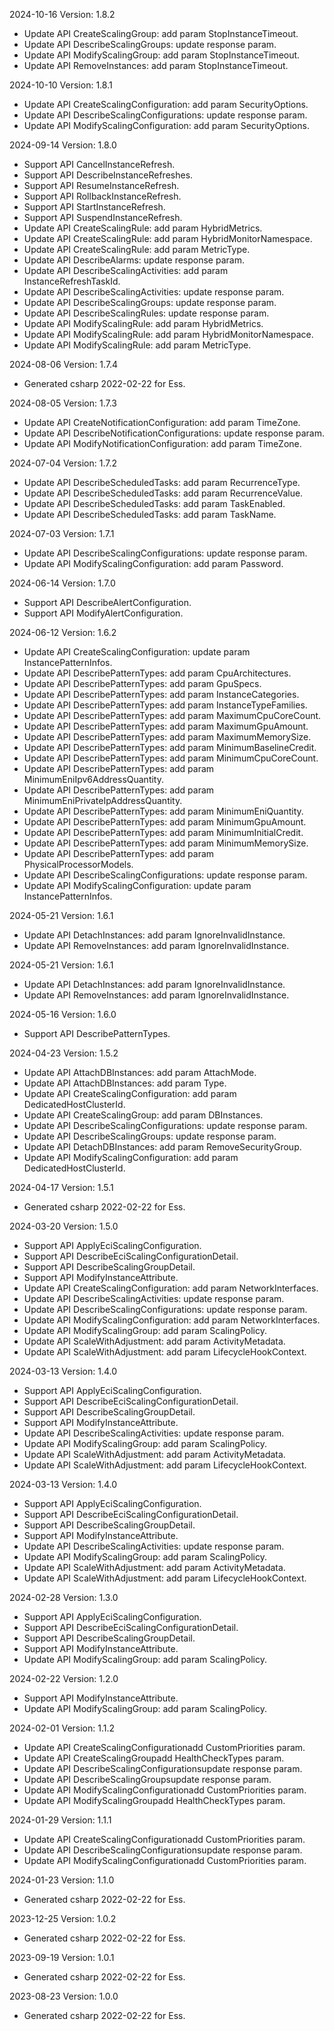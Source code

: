 2024-10-16 Version: 1.8.2
- Update API CreateScalingGroup: add param StopInstanceTimeout.
- Update API DescribeScalingGroups: update response param.
- Update API ModifyScalingGroup: add param StopInstanceTimeout.
- Update API RemoveInstances: add param StopInstanceTimeout.


2024-10-10 Version: 1.8.1
- Update API CreateScalingConfiguration: add param SecurityOptions.
- Update API DescribeScalingConfigurations: update response param.
- Update API ModifyScalingConfiguration: add param SecurityOptions.


2024-09-14 Version: 1.8.0
- Support API CancelInstanceRefresh.
- Support API DescribeInstanceRefreshes.
- Support API ResumeInstanceRefresh.
- Support API RollbackInstanceRefresh.
- Support API StartInstanceRefresh.
- Support API SuspendInstanceRefresh.
- Update API CreateScalingRule: add param HybridMetrics.
- Update API CreateScalingRule: add param HybridMonitorNamespace.
- Update API CreateScalingRule: add param MetricType.
- Update API DescribeAlarms: update response param.
- Update API DescribeScalingActivities: add param InstanceRefreshTaskId.
- Update API DescribeScalingActivities: update response param.
- Update API DescribeScalingGroups: update response param.
- Update API DescribeScalingRules: update response param.
- Update API ModifyScalingRule: add param HybridMetrics.
- Update API ModifyScalingRule: add param HybridMonitorNamespace.
- Update API ModifyScalingRule: add param MetricType.


2024-08-06 Version: 1.7.4
- Generated csharp 2022-02-22 for Ess.

2024-08-05 Version: 1.7.3
- Update API CreateNotificationConfiguration: add param TimeZone.
- Update API DescribeNotificationConfigurations: update response param.
- Update API ModifyNotificationConfiguration: add param TimeZone.


2024-07-04 Version: 1.7.2
- Update API DescribeScheduledTasks: add param RecurrenceType.
- Update API DescribeScheduledTasks: add param RecurrenceValue.
- Update API DescribeScheduledTasks: add param TaskEnabled.
- Update API DescribeScheduledTasks: add param TaskName.


2024-07-03 Version: 1.7.1
- Update API DescribeScalingConfigurations: update response param.
- Update API ModifyScalingConfiguration: add param Password.


2024-06-14 Version: 1.7.0
- Support API DescribeAlertConfiguration.
- Support API ModifyAlertConfiguration.


2024-06-12 Version: 1.6.2
- Update API CreateScalingConfiguration: update param InstancePatternInfos.
- Update API DescribePatternTypes: add param CpuArchitectures.
- Update API DescribePatternTypes: add param GpuSpecs.
- Update API DescribePatternTypes: add param InstanceCategories.
- Update API DescribePatternTypes: add param InstanceTypeFamilies.
- Update API DescribePatternTypes: add param MaximumCpuCoreCount.
- Update API DescribePatternTypes: add param MaximumGpuAmount.
- Update API DescribePatternTypes: add param MaximumMemorySize.
- Update API DescribePatternTypes: add param MinimumBaselineCredit.
- Update API DescribePatternTypes: add param MinimumCpuCoreCount.
- Update API DescribePatternTypes: add param MinimumEniIpv6AddressQuantity.
- Update API DescribePatternTypes: add param MinimumEniPrivateIpAddressQuantity.
- Update API DescribePatternTypes: add param MinimumEniQuantity.
- Update API DescribePatternTypes: add param MinimumGpuAmount.
- Update API DescribePatternTypes: add param MinimumInitialCredit.
- Update API DescribePatternTypes: add param MinimumMemorySize.
- Update API DescribePatternTypes: add param PhysicalProcessorModels.
- Update API DescribeScalingConfigurations: update response param.
- Update API ModifyScalingConfiguration: update param InstancePatternInfos.


2024-05-21 Version: 1.6.1
- Update API DetachInstances: add param IgnoreInvalidInstance.
- Update API RemoveInstances: add param IgnoreInvalidInstance.


2024-05-21 Version: 1.6.1
- Update API DetachInstances: add param IgnoreInvalidInstance.
- Update API RemoveInstances: add param IgnoreInvalidInstance.


2024-05-16 Version: 1.6.0
- Support API DescribePatternTypes.


2024-04-23 Version: 1.5.2
- Update API AttachDBInstances: add param AttachMode.
- Update API AttachDBInstances: add param Type.
- Update API CreateScalingConfiguration: add param DedicatedHostClusterId.
- Update API CreateScalingGroup: add param DBInstances.
- Update API DescribeScalingConfigurations: update response param.
- Update API DescribeScalingGroups: update response param.
- Update API DetachDBInstances: add param RemoveSecurityGroup.
- Update API ModifyScalingConfiguration: add param DedicatedHostClusterId.


2024-04-17 Version: 1.5.1
- Generated csharp 2022-02-22 for Ess.

2024-03-20 Version: 1.5.0
- Support API ApplyEciScalingConfiguration.
- Support API DescribeEciScalingConfigurationDetail.
- Support API DescribeScalingGroupDetail.
- Support API ModifyInstanceAttribute.
- Update API CreateScalingConfiguration: add param NetworkInterfaces.
- Update API DescribeScalingActivities: update response param.
- Update API DescribeScalingConfigurations: update response param.
- Update API ModifyScalingConfiguration: add param NetworkInterfaces.
- Update API ModifyScalingGroup: add param ScalingPolicy.
- Update API ScaleWithAdjustment: add param ActivityMetadata.
- Update API ScaleWithAdjustment: add param LifecycleHookContext.


2024-03-13 Version: 1.4.0
- Support API ApplyEciScalingConfiguration.
- Support API DescribeEciScalingConfigurationDetail.
- Support API DescribeScalingGroupDetail.
- Support API ModifyInstanceAttribute.
- Update API DescribeScalingActivities: update response param.
- Update API ModifyScalingGroup: add param ScalingPolicy.
- Update API ScaleWithAdjustment: add param ActivityMetadata.
- Update API ScaleWithAdjustment: add param LifecycleHookContext.


2024-03-13 Version: 1.4.0
- Support API ApplyEciScalingConfiguration.
- Support API DescribeEciScalingConfigurationDetail.
- Support API DescribeScalingGroupDetail.
- Support API ModifyInstanceAttribute.
- Update API DescribeScalingActivities: update response param.
- Update API ModifyScalingGroup: add param ScalingPolicy.
- Update API ScaleWithAdjustment: add param ActivityMetadata.
- Update API ScaleWithAdjustment: add param LifecycleHookContext.


2024-02-28 Version: 1.3.0
- Support API ApplyEciScalingConfiguration.
- Support API DescribeEciScalingConfigurationDetail.
- Support API DescribeScalingGroupDetail.
- Support API ModifyInstanceAttribute.
- Update API ModifyScalingGroup: add param ScalingPolicy.


2024-02-22 Version: 1.2.0
- Support API ModifyInstanceAttribute.
- Update API ModifyScalingGroup: add param ScalingPolicy.


2024-02-01 Version: 1.1.2
- Update API CreateScalingConfigurationadd CustomPriorities param.
- Update API CreateScalingGroupadd HealthCheckTypes param.
- Update API DescribeScalingConfigurationsupdate response param.
- Update API DescribeScalingGroupsupdate response param.
- Update API ModifyScalingConfigurationadd CustomPriorities param.
- Update API ModifyScalingGroupadd HealthCheckTypes param.


2024-01-29 Version: 1.1.1
- Update API CreateScalingConfigurationadd CustomPriorities param.
- Update API DescribeScalingConfigurationsupdate response param.
- Update API ModifyScalingConfigurationadd CustomPriorities param.


2024-01-23 Version: 1.1.0
- Generated csharp 2022-02-22 for Ess.

2023-12-25 Version: 1.0.2
- Generated csharp 2022-02-22 for Ess.

2023-09-19 Version: 1.0.1
- Generated csharp 2022-02-22 for Ess.

2023-08-23 Version: 1.0.0
- Generated csharp 2022-02-22 for Ess.

